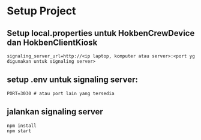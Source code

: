 # Setup Project

## Setup local.properties untuk HokbenCrewDevice dan HokbenClientKiosk
    signaling_server_url=http://<ip laptop, komputer atau server>:<port yg digunakan untuk signaling server>

## setup .env untuk signaling server:
    PORT=3030 # atau port lain yang tersedia

## jalankan signaling server
```console
npm install
npm start
```
